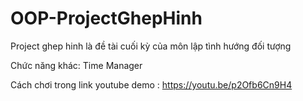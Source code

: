 # OOP-ProjectGhepHinh

Project ghep hinh là đề tài cuối kỳ của môn lập tình hướng đối tượng

Chức năng khác: Time Manager

Cách chơi trong link youtube demo : https://youtu.be/p2Ofb6Cn9H4
